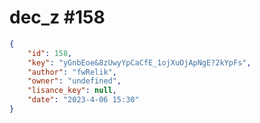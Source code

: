 
# dec_z #158
                
```JSON
{
    "id": 158,
    "key": "yGnbEoe&8zUwyYpCaCfE_1ojXuOjApNgE?2kYpFs",
    "author": "fwRelik",
    "owner": "undefined",
    "lisance_key": null,
    "date": "2023-4-06 15:30"
}
```
    